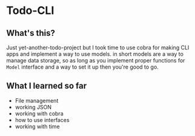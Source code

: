 
# Todo-CLI

## What's this?
Just yet-another-todo-project but I took time to use cobra for making CLI apps and implement a way to use models.
in short models are a way to manage data storage, so as long as you implement proper functions for `Model` interface and a way to set it up then you're good to go.

## What I learned so far

- File management
- working JSON
- working with cobra
- how to use interfaces
- working with time

